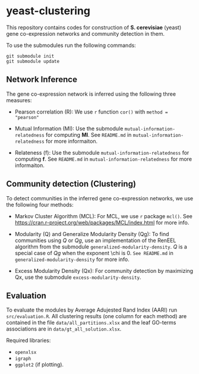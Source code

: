 # yeast-clustering

This repository contains codes for construction of **S. cerevisiae** (yeast) gene co-expression networks and community detection in them.


To use the submodules run the following commands:

```
git submodule init
git submodule update
```

## Network Inference 

The gene co-expression network is inferred using the following three measures:

- Pearson correlation (R): 
We use `r` function `cor()` with `method = "pearson"` 

- Mutual Information (MI):
Use the submodule `mutual-information-relatedness` for computing **MI**.
See `README.md` in `mutual-information-relatedness` for more informaiton.


- Relateness (f):
Use the submodule `mutual-information-relatedness` for computing **f**.
See `README.md` in `mutual-information-relatedness` for more informaiton.

## Community detection (Clustering)

To detect communities in the inferred gene co-expression networks, we use the following four methods:

- Markov Cluster Algorithm (MCL):
For MCL, we use `r` package `mcl()`. See https://cran.r-project.org/web/packages/MCL/index.html for more info.

- Modularity (Q) and Generalize Modularity Density (Qg):
To find communities using *Q* or *Qg*, use an implementation of the RenEEL algorithm from the submodule `generalized-modularity-density`. *Q* is a special case of *Qg* when the exponent \chi is 0. `See README.md` in `generalized-modularity-density` for more info. 

- Excess Modularity Density (Qx): 
For community detection by maximizing Qx, use the submodule `excess-modularity-density`. 

## Evaluation

To evaluate the modules by Average Adujested Rand Index (AARI) run `src/evaluation.R`. 
All clustering results (one column for each method) are contained in the file `data/all_partitions.xlsx` and the leaf GO-terms associations are in `data/gt_all_solution.xlsx`. 

Required libraries: 
- `openxlsx`
- `igraph`
- `ggplot2` (if plotting).


